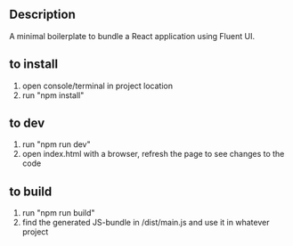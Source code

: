 Description
-----------
A minimal boilerplate to bundle a React application using Fluent UI.


to install
----------

1. open console/terminal in project location
2. run "npm install"


to dev
-------
1. run "npm run dev"
2. open index.html with a browser, refresh the page to see changes to the code


to build
---------
1. run "npm run build"
2. find the generated JS-bundle in /dist/main.js and use it in whatever project
